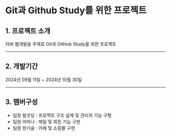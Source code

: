 # Git과 Github Study를 위한 프로젝트

## 1. 프로젝트 소개

자바 웹개발을 주제로 Git과 GitHub Study를 위한 프로젝트

---

## 2. 개발기간

2024년 09월 11일 ~ 2024년 10월 30일

---

## 3. 맴버구성
* 팀장 왕코딩 : 프로젝트 구조 설계 및 관리자 기능 구형
* 팀원 어머나 : 메일 및 회원 기능 구현
* 팀원 한기술 : 카페 및 쇼핑몰 구현
